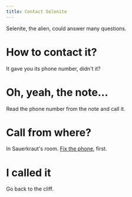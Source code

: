 ```yaml
---
title: Contact Selenite
---
```


Selenite, the alien, could answer many questions.

# How to contact it?
It gave you its phone number, didn't it?

# Oh, yeah, the note...
Read the phone number from the note and call it.

# Call from where?
In Sauerkraut's room. [Fix the phone](../015-fix-the-phone.md), first.

# I called it
Go back to the cliff.
